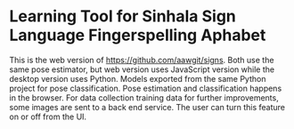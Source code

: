 
# Learning Tool for Sinhala Sign Language Fingerspelling Aphabet
This is the web version of https://github.com/aawgit/signs. Both use the same pose estimator, but web version uses JavaScript version while the desktop version uses Python. Models exported from the same Python project for pose classification.
Pose estimation and classification happens in the browser. For data collection training data for further improvements, some images are sent to a back end service. The user can turn this feature on or off from the UI.
